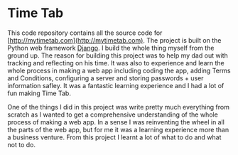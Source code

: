 Time Tab
========

This code repository contains all the source code for [http://mytimetab.com](http://mytimetab.com). The project is built on the Python web framework [Django](https://www.djangoproject.com/). I build the whole thing myself from the ground up. The reason for building this project was to help my dad out with tracking and reflecting on his time. It  was also to experience and learn the whole process in making a web app including coding the app, adding Terms and Conditions, configuring a server and storing passwords + user information safley. It was a fantastic learning experience and I had a lot of fun making Time Tab.

One of the things I did in this project was write pretty much everything from scratch as I wanted to get a comprehensive understanding of the whole process of making a web app. In a sense I was reinventing the wheel in all the parts of the web app, but for me it was a learning experience more than a business venture. From this project I learnt a lot of what to do and what not to do.

